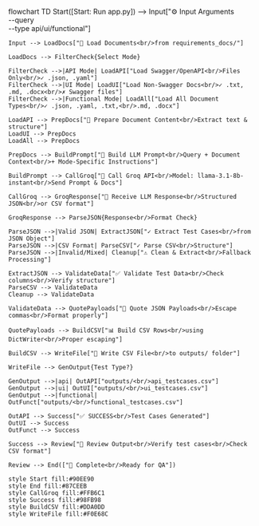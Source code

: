 flowchart TD
    Start([Start: Run app.py]) --> Input["⚙️ Input Arguments<br/>--query<br/>--type api/ui/functional"]
    
    Input --> LoadDocs["📁 Load Documents<br/>from requirements_docs/"]
    
    LoadDocs --> FilterCheck{Select Mode}
    
    FilterCheck -->|API Mode| LoadAPI["Load Swagger/OpenAPI<br/>Files Only<br/>✓ .json, .yaml"]
    FilterCheck -->|UI Mode| LoadUI["Load Non-Swagger Docs<br/>✓ .txt, .md, .docx<br/>✗ Swagger files"]
    FilterCheck -->|Functional Mode| LoadAll["Load All Document Types<br/>✓ .json, .yaml, .txt,<br/>.md, .docx"]
    
    LoadAPI --> PrepDocs["🔄 Prepare Document Content<br/>Extract text & structure"]
    LoadUI --> PrepDocs
    LoadAll --> PrepDocs
    
    PrepDocs --> BuildPrompt["🎯 Build LLM Prompt<br/>Query + Document Context<br/>+ Mode-Specific Instructions"]
    
    BuildPrompt --> CallGroq["🧠 Call Groq API<br/>Model: llama-3.1-8b-instant<br/>Send Prompt & Docs"]
    
    CallGroq --> GroqResponse["📨 Receive LLM Response<br/>Structured JSON<br/>or CSV format"]
    
    GroqResponse --> ParseJSON{Response<br/>Format Check}
    
    ParseJSON -->|Valid JSON| ExtractJSON["✓ Extract Test Cases<br/>from JSON Object"]
    ParseJSON -->|CSV Format| ParseCSV["✓ Parse CSV<br/>Structure"]
    ParseJSON -->|Invalid/Mixed| Cleanup["⚠️ Clean & Extract<br/>Fallback Processing"]
    
    ExtractJSON --> ValidateData["✅ Validate Test Data<br/>Check columns<br/>Verify structure"]
    ParseCSV --> ValidateData
    Cleanup --> ValidateData
    
    ValidateData --> QuotePayloads["🔐 Quote JSON Payloads<br/>Escape commas<br/>Format properly"]
    
    QuotePayloads --> BuildCSV["📊 Build CSV Rows<br/>using DictWriter<br/>Proper escaping"]
    
    BuildCSV --> WriteFile["💾 Write CSV File<br/>to outputs/ folder"]
    
    WriteFile --> GenOutput{Test Type?}
    
    GenOutput -->|api| OutAPI["outputs/<br/>api_testcases.csv"]
    GenOutput -->|ui| OutUI["outputs/<br/>ui_testcases.csv"]
    GenOutput -->|functional| OutFunct["outputs/<br/>functional_testcases.csv"]
    
    OutAPI --> Success["✅ SUCCESS<br/>Test Cases Generated"]
    OutUI --> Success
    OutFunct --> Success
    
    Success --> Review["👀 Review Output<br/>Verify test cases<br/>Check CSV format"]
    
    Review --> End(["🎉 Complete<br/>Ready for QA"])
    
    style Start fill:#90EE90
    style End fill:#87CEEB
    style CallGroq fill:#FFB6C1
    style Success fill:#98FB98
    style BuildCSV fill:#DDA0DD
    style WriteFile fill:#F0E68C